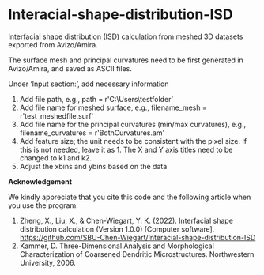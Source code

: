 # Interacial-shape-distribution-ISD

Interfacial shape distribution (ISD) calculation from meshed 3D datasets exported from Avizo/Amira.

The surface mesh and principal curvatures need to be first generated in Avizo/Amira, and saved as ASCII files. 

Under ‘Input section:’, add necessary information
1. Add file path, e.g., path = r'C:\Users\testfolder’ 
2. Add file name for meshed surface, e.g., filename_mesh = r'test_meshedfile.surf'
3. Add file name for the principal curvatures (min/max curvatures), e.g., filename_curvatures = r'BothCurvatures.am'
4. Add feature size; the unit needs to be consistent with the pixel size. If this is not needed, leave it as 1. The X and Y axis titles need to be changed to k1 and k2.
5. Adjust the xbins and ybins based on the data

**Acknowledgement**

We kindly appreciate that you cite this code and the following article when you use the program:
1. Zheng, X., Liu, X., & Chen-Wiegart, Y. K. (2022). Interfacial shape distribution calculation (Version 1.0.0) [Computer software]. https://github.com/SBU-Chen-Wiegart/Interacial-shape-distribution-ISD
2. Kammer, D. Three-Dimensional Analysis and Morphological Characterization of Coarsened Dendritic Microstructures. Northwestern University, 2006.



